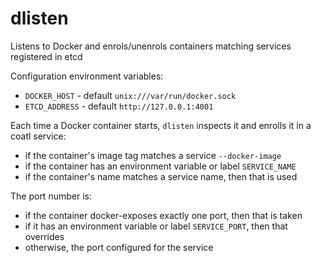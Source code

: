 # dlisten
Listens to Docker and enrols/unenrols containers matching services registered in etcd

Configuration environment variables:

- `DOCKER_HOST` - default `unix:///var/run/docker.sock`
- `ETCD_ADDRESS` - default `http://127.0.0.1:4001`

Each time a Docker container starts, `dlisten` inspects it and enrolls
it in a coatl service:

- if the container's image tag matches a service `--docker-image`
- if the container has an environment variable or label `SERVICE_NAME`
- if the container's name matches a service name, then that is used

The port number is:

 - if the container docker-exposes exactly one port, then that is taken
 - if it has an environment variable or label `SERVICE_PORT`, then that overrides
 - otherwise, the port configured for the service

